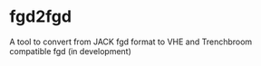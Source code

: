 # fgd2fgd
A tool to convert from JACK fgd format to VHE and Trenchbroom compatible fgd (in development)
